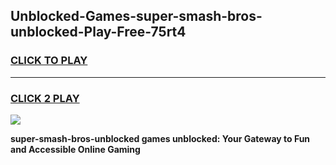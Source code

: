 
## Unblocked-Games-super-smash-bros-unblocked-Play-Free-75rt4
<h3>
<a href="https://premium76.site?title=super-smash-bros-unblocked&ref=10A">CLICK TO PLAY</a></h3>
<hr>

<h3>
<a href="https://premium76.site?title=super-smash-bros-unblocked&ref=10A">CLICK 2 PLAY</a>
  
</h3>

<a href="https://premium76.site?title=super-smash-bros-unblocked&ref=10A"><img src="https://clearcache.store/games.png"></a>


**super-smash-bros-unblocked games unblocked: Your Gateway to Fun and Accessible Online Gaming**
